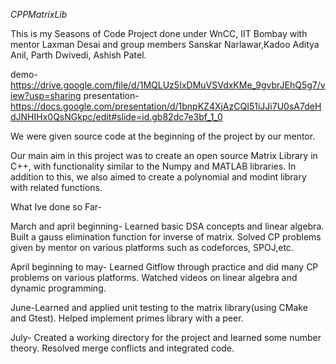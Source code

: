 *CPPMatrixLib*

This is my Seasons of Code Project done under WnCC, IIT Bombay with mentor Laxman Desai and group members Sanskar Narlawar,Kadoo Aditya Anil, Parth Dwivedi, Ashish Patel. 

demo- https://drive.google.com/file/d/1MQLUz5IxDMuVSVdxKMe_9gvbrJEhQ5g7/view?usp=sharing
presentation- https://docs.google.com/presentation/d/1bnpKZ4XjAzCQI51iJJi7U0sA7deHdJNHIHx0QsNGkpc/edit#slide=id.gb82dc7e3bf_1_0

We were given source code at the beginning of the project by our mentor.

Our main aim in this project was to create an open source Matrix Library in C++, with functionality similar to the Numpy and MATLAB libraries. In addition to this, we also aimed to create a polynomial and modint library with related functions.

What Ive done so Far-

March and april beginning- Learned basic DSA concepts and linear algebra. Built a gauss elimination function for inverse of matrix. Solved CP problems given by mentor on various platforms such as codeforces, SPOJ,etc.

April beginning to may- Learned Gitflow through practice and did many CP problems on various platforms. Watched videos on linear algebra and dynamic programming.

June-Learned and applied unit testing to the matrix library(using CMake and Gtest). Helped implement primes library with a peer.

July- Created a working directory for the project and learned some number theory. Resolved merge conflicts and integrated code.
